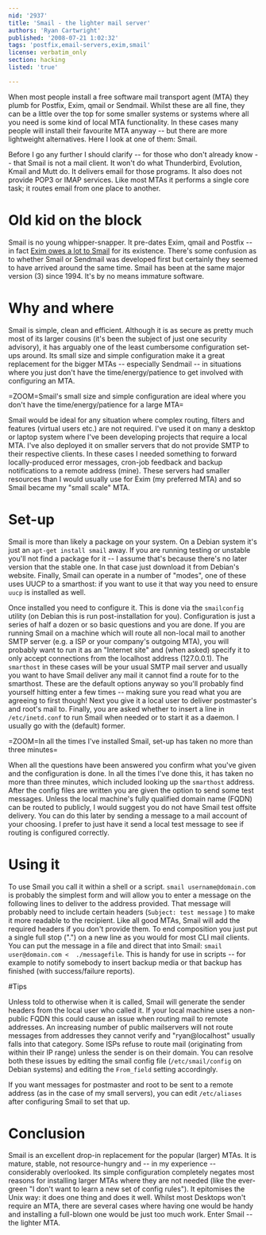 ```yaml
---
nid: '2937'
title: 'Smail - the lighter mail server'
authors: 'Ryan Cartwright'
published: '2008-07-21 1:02:32'
tags: 'postfix,email-servers,exim,smail'
license: verbatim_only
section: hacking
listed: 'true'

---
```

When most people install a free software mail transport agent (MTA) they plumb for Postfix, Exim, qmail or  Sendmail. Whilst these are all fine, they can be a little over the top for some smaller systems or systems where all you need is some kind of local MTA functionality. In these cases many people will install their favourite MTA anyway -- but there are more lightweight alternatives. Here I look at one of them: Smail.

<!--break-->

Before I go any further I should clarify -- for those who don't already know -- that Smail is not a mail client. It won't do what Thunderbird, Evolution, Kmail and Mutt do. It delivers email for those programs. It also does not provide POP3 or IMAP services. Like most MTAs it performs a single core task; it routes email from one place to another.

# Old kid on the block

Smail is no young whipper-snapper. It pre-dates Exim, qmail and Postfix -- in fact [Exim owes a lot to Smail](http://www.exim.org/exim-html-current/doc/html/spec_html/ch01.html) for its existence. There's some confusion as to whether Smail or Sendmail was developed first but certainly they seemed to have arrived around the same time. Smail has been at the same major version (3) since 1994. It's by no means immature software.

# Why and where

Smail is simple, clean and efficient. Although it is as secure as pretty much most of its larger cousins (it's been the subject of just one security advisory), it has arguably one of the least cumbersome configuration set-ups around. Its small size and simple configuration make it a great replacement for the bigger MTAs -- especially Sendmail -- in situations where you just don't have the time/energy/patience to get involved with configuring an MTA.

=ZOOM=Smail's small size and simple configuration are ideal where you don't have the time/energy/patience for a large MTA=

Smail would be ideal for any situation where complex routing, filters and features (virtual users etc.) are not required. I've used it on many a desktop or laptop system where I've been developing projects that require a local MTA. I've also deployed it on smaller servers that do not provide SMTP to their respective clients. In these cases I needed something to forward locally-produced error messages, cron-job feedback and backup notifications to a remote address (mine). These servers had smaller resources than I would usually use for Exim (my preferred MTA) and so Smail became my "small scale" MTA.

# Set-up

Smail is more than likely a package on your system. On a Debian system it's just an `apt-get install smail` away. If you are running testing or unstable you'll not find a package for it -- I assume that's because there's no later version that the stable one. In that case just download it from Debian's website. Finally, Smail can operate in a number of "modes", one of these uses UUCP to a smarthost: if you want to use it that way you need to ensure `uucp` is installed as well.

Once installed you need to configure it. This is done via the `smailconfig` utility (on Debian this is run post-installation for you). Configuration is just a series of half a dozen or so basic questions and you are done. If you are running Smail on a machine which will route all non-local mail to another SMTP server (e.g. a ISP or your company's outgoing MTA), you will probably want to run it as an "Internet site" and (when asked) specify it to only accept connections from the localhost address (127.0.0.1). The `smarthost` in these cases will be your usual SMTP mail server and usually you want to have Smail deliver any mail it cannot find a route for to the smarthost. These are the default options anyway so you'll probably find yourself hitting enter a few times -- making sure you read what you are agreeing to first though! Next you give it a local user to deliver postmaster's and root's mail to. Finally, you are asked whether to insert a line in `/etc/inetd.conf` to run Smail when needed or to start it as a daemon. I usually go with the (default) former.

=ZOOM=In all the times I've installed Smail, set-up has taken no more than three minutes=

When all the questions have been answered you confirm what you've given and the configuration is done. In all the times I've done this, it has taken no more than three minutes, which included looking up the `smarthost` address. After the config files are written you are given the option to send some test messages. Unless the local machine's fully qualified domain name (FQDN) can be routed to publicly, I would suggest you do not have Smail test offsite delivery. You can do this later by sending a message to a mail account of your choosing. I prefer to just have it send a local test message to see if routing is configured correctly.

# Using it

To use Smail you call it within a shell or a script. `smail username@domain.com` is probably the simplest form and will allow you to enter a message on the following lines to deliver to the address provided. That message will probably need to include certain headers (`Subject: test message` ) to make it more readable to the recipient. Like all good MTAs, Smail will add the required headers if you don't provide them. To end composition you just put a single full stop (".") on a new line as you would for most CLI mail clients. You can put the message in a file and direct that into Smail: `smail user@domain.com <  ./messagefile`. This is handy for use in scripts -- for example to notify somebody to insert backup media or that  backup has finished (with success/failure reports).

#Tips

Unless told to otherwise when it is called, Smail will generate the sender headers from the local user who called it. If your local machine uses a non-public FQDN this could cause an issue when routing mail to remote addresses. An increasing number of public mailservers will not route messages from addresses they cannot verify and "ryan@localhost" usually falls into that category. Some ISPs refuse to route mail (originating from within  their IP range) unless the sender is on their domain. You can resolve both these issues by editing the smail config file (`/etc/smail/config` on Debian systems) and editing the `From_field` setting accordingly.

If you want messages for postmaster and root to be sent to a remote address (as in the case of my small servers), you can edit `/etc/aliases` after configuring Smail to set that up.

# Conclusion

Smail is an excellent drop-in replacement for the popular (larger) MTAs. It is mature, stable, not resource-hungry and -- in my experience -- considerably overlooked. Its simple configuration completely negates most reasons for installing larger MTAs where they are not needed (like the ever-green "I don't want to learn a new set of config rules"). It epitomises the Unix way: it does one thing and does it well. Whilst most Desktops won't require an MTA, there are several cases where having one would be handy and installing a full-blown one would be just too much work. Enter Smail -- the lighter MTA.